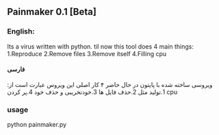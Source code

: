 ## Painmaker 0.1 [Beta]

### English:
Its a virus written with python.
til now this tool does 4 main things:
1.Reproduce
2.Remove files
3.Remove itself
4.Filling cpu

#### فارسی
ویروسی ساخته شده با پایتون
در حال حاضر ۴ کار اصلی این ویروس عبارت است از:
1.تولید مثل
2.حذف فایل ها
3.خودتخریبی و حذف خود
4.پر کردن cpu

### usage

python painmaker.py


